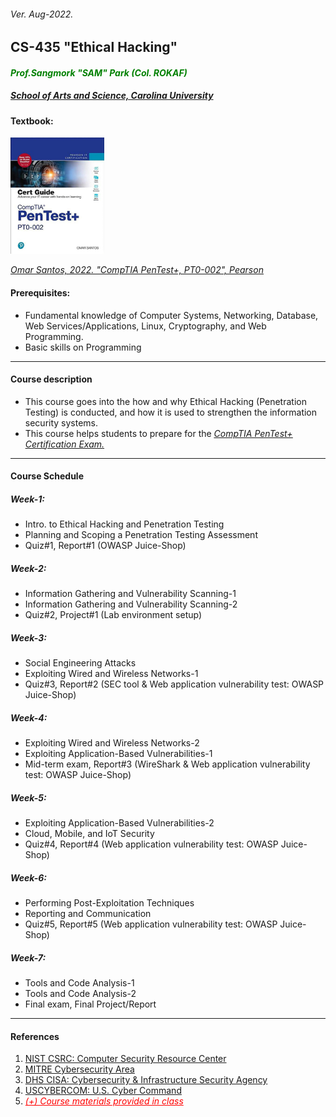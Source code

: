 <h6>Ver. Aug-2022.</h6>
<h2> CS-435 "Ethical Hacking" </h2>
<h4 style="color:green"><i> Prof.Sangmork "SAM" Park (Col. ROKAF)</i></h4>
<h5><u><i>School of Arts and Science, Carolina University</i></u></h5>

<h4>Textbook:</h4> 
<img src = "../Images/CS435TextBook.jpg" alt = "CS435TextBook" width="150"/>

<em><u>[Omar Santos, 2022. "CompTIA PenTest+, PT0-002", Pearson](https://www.pearson.com/en-us/subject-catalog/p/comptia-pentest-pt0-002-cert-guide/P200000000589/9780137921065)</u></em>

<h4>Prerequisites:</h4>

-   Fundamental knowledge of Computer Systems, Networking, Database, Web Services/Applications, Linux, Cryptography, and Web Programming.
-   Basic skills on Programming

---

<h4>Course description</h4>

-   This course goes into the how and why Ethical Hacking (Penetration Testing) is conducted, and how it is used to strengthen the information security systems.
-   This course helps students to prepare for the <em><u>[CompTIA PenTest+ Certification Exam.](https://www.comptia.org/certifications/pentest)</u></em>

---

<h4>Course Schedule</h4>

<h5>Week-1: </h5>

-   Intro. to Ethical Hacking and Penetration Testing
-   Planning and Scoping a Penetration Testing Assessment
-   Quiz#1, Report#1 (OWASP Juice-Shop)

<h5>Week-2: </h5>

-   Information Gathering and Vulnerability Scanning-1
-   Information Gathering and Vulnerability Scanning-2
-   Quiz#2, Project#1 (Lab environment setup)

<h5>Week-3: </h5>

-   Social Engineering Attacks
-   Exploiting Wired and Wireless Networks-1
-   Quiz#3, Report#2 (SEC tool & Web application vulnerability test: OWASP Juice-Shop)

<h5>Week-4: </h5>

-   Exploiting Wired and Wireless Networks-2
-   Exploiting Application-Based Vulnerabilities-1
-   Mid-term exam, Report#3 (WireShark & Web application vulnerability test: OWASP Juice-Shop)

<h5>Week-5: </h5>

-   Exploiting Application-Based Vulnerabilities-2
-   Cloud, Mobile, and IoT Security
-   Quiz#4, Report#4 (Web application vulnerability test: OWASP Juice-Shop)

<h5>Week-6: </h5>

-   Performing Post-Exploitation Techniques
-   Reporting and Communication
-   Quiz#5, Report#5 (Web application vulnerability test: OWASP Juice-Shop)

<h5>Week-7: </h5>

-   Tools and Code Analysis-1
-   Tools and Code Analysis-2
-   Final exam, Final Project/Report

---

<h4>References</h4>

1. [NIST CSRC: Computer Security Resource Center](https://csrc.nist.gov/)
2. [MITRE Cybersecurity Area](https://www.mitre.org/focus-areas/cybersecurity)
3. [DHS CISA: Cybersecurity & Infrastructure Security Agency](https://www.cisa.gov/)
4. [USCYBERCOM: U.S. Cyber Command](https://www.cybercom.mil/)
5. <em style="color:red"><u> (+) Course materials provided in class </u></em>
